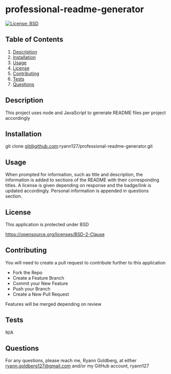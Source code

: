 # professional-readme-generator

  [![License: BSD](https://img.shields.io/pypi/l/PypI.svg)](https://opensource.org/licenses/BSD-2-Clause)
  

## Table of Contents
1. [Description](#description)
2. [Installation](#installation)
3. [Usage](#usage)
4. [License](#license)
5. [Contributing](#contributing)
6. [Tests](#tests)
7. [Questions](#questions) 

## Description
 This project uses node and JavaScript to generate README files per project accordingly

 ## Installation
git clone git@github.com:ryann127/professional-readme-generator.git

 ## Usage
 When prompted for information, such as title and description, the information is added to sections of the README with their corresponding titles. A license is given depending on response and the badge/link is updated accordingly. Personal information is appended in questions section.

 ## License

 This application is protected under BSD

 https://opensource.org/licenses/BSD-2-Clause

 ## Contributing
 
 You will need to create a pull request to contribute further to this application

 - Fork the Repo
 - Create a Feature Branch
 - Commit your New Feature
 - Push your Branch
 - Create a New Pull Request

 Features will be merged depending on review

 ## Tests
 N/A

 ## Questions
 For any questions, please reach me, Ryann Goldberg, at either ryann.goldberg127@gmail.com and/or my GitHub account, ryann127


